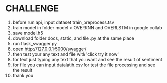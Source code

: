 # CHALLENGE

1. before run api, input dataset train_preprocess.tsv
2. train model in folder model > OVERRNN and OVERLSTM in google collab 
3. save model.h5 
4. download folder docs, static, and file .py at the same place
5. run flask_swagger.py 
6. open http://127.0.0.1:5000/swagger/
7. then test your any text and file with 'click try it now'
8. for text just typing any text that you want and see the result of sentiment
9. for file you can input datalatih.csv for test the file processing and see the result 
10. thank you
